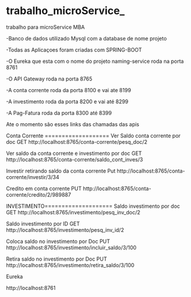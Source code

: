 # trabalho_microService_
trabalho para microService MBA

-Banco de dados utilizado Mysql com a database de nome projeto

-Todas as Aplicaçoes foram criadas com SPRING-BOOT

-O Eureka que esta com o nome do projeto naming-service roda na porta 8761

-O API Gateway roda na porta 8765

-A conta corrente roda da porta 8100 e vai ate 8199

-A investimento roda da porta 8200 e vai até 8299

-A Pag-Fatura roda da porta 8300 até 8399


Ate o momento são esses links das chamadas das apis

Conta Corrente ===================
Ver Saldo conta corrente por doc
GET
http://localhost:8765/conta-corrente/pesq_doc/2

Ver saldo da conta corrente e investimento por doc
GET
http://localhost:8765/conta-corrente/saldo_cont_inves/3

Investir retirando saldo da conta corrente
Put
http://localhost:8765/conta-corrente/investir/3/34


Credito em  conta corrente
PUT
http://localhost:8765/conta-corrente/credito/2/989887



INVESTIMENTO====================
Saldo investimento por doc
GET
http://localhost:8765/investimento/pesq_inv_doc/2

Saldo investimento por ID
GET
http://localhost:8765/investimento/pesq_inv_id/2


Coloca saldo no investimento por Doc
PUT
http://localhost:8765/investimento/incluir_saldo/3/100

Retira saldo no investimento por Doc
PUT
http://localhost:8765/investimento/retira_saldo/3/100



Eureka

http://localhost:8761
